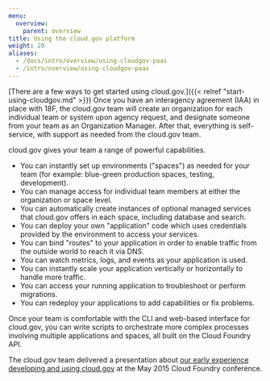 ```yaml
---
menu:
  overview:
    parent: overview
title: Using the cloud.gov platform
weight: 20
aliases:
  - /docs/intro/overview/using-cloudgov-paas
  - /intro/overview/using-cloudgov-paas
---
```



[There are a few ways to get started using cloud.gov.]({{< relref "start-using-cloudgov.md" >}}) Once you have an interagency agreement (IAA) in place with 18F, the cloud.gov team will create an organization for each individual team or system upon agency request, and designate someone from your team as an Organization Manager. After that, everything is self-service, with support as needed from the cloud.gov team.

cloud.gov gives your team a range of powerful capabilities.

- You can instantly set up environments ("spaces") as needed for your team (for example: blue-green production spaces, testing, development).
- You can manage access for individual team members at either the organization or space level.
- You can automatically create instances of optional managed services that cloud.gov offers in each space, including database and search.
- You can deploy your own "application" code which uses credentials provided by the environment to access your services.
- You can bind "routes" to your application in order to enable traffic from the outside world to reach it via DNS.
- You can watch metrics, logs, and events as your application is used.
- You can instantly scale your application vertically or horizontally to handle more traffic.
- You can access your running application to troubleshoot or perform migrations.
- You can redeploy your applications to add capabilities or fix problems.

Once your team is comfortable with the CLI and web-based interface for cloud.gov, you can write scripts to orchestrate more complex processes involving multiple applications and spaces, all built on the Cloud Foundry API.

The cloud.gov team delivered a presentation about [our early experience developing and using cloud.gov](http://www.altoros.com/cflive/gsa-cuts-app-deployment-from-14-months-to-2-3-days-with-cloud-foundry/) at the May 2015 Cloud Foundry conference.
